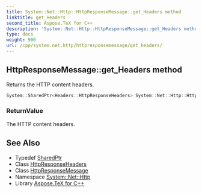 ```yaml
---
title: System::Net::Http::HttpResponseMessage::get_Headers method
linktitle: get_Headers
second_title: Aspose.TeX for C++
description: 'System::Net::Http::HttpResponseMessage::get_Headers method. Returns the HTTP content headers in C++.'
type: docs
weight: 900
url: /cpp/system.net.http/httpresponsemessage/get_headers/
---
```

## HttpResponseMessage::get_Headers method


Returns the HTTP content headers.

```cpp
System::SharedPtr<Headers::HttpResponseHeaders> System::Net::Http::HttpResponseMessage::get_Headers() const
```


### ReturnValue

The HTTP content headers.

## See Also

* Typedef [SharedPtr](../../../system/sharedptr/)
* Class [HttpResponseHeaders](../../../system.net.http.headers/httpresponseheaders/)
* Class [HttpResponseMessage](../)
* Namespace [System::Net::Http](../../)
* Library [Aspose.TeX for C++](../../../)
